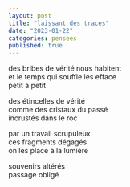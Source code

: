 ```yaml
---
layout: post
title: "laissant des traces"
date: "2023-01-22"
categories: pensees
published: true
---
```


des bribes de vérité nous habitent  
et le temps qui souffle les efface  
petit à petit  

des étincelles de vérité  
comme des cristaux du passé  
incrustés dans le roc  

par un travail scrupuleux  
ces fragments dégagés  
on les place à la lumière  

souvenirs altérés  
passage obligé  
